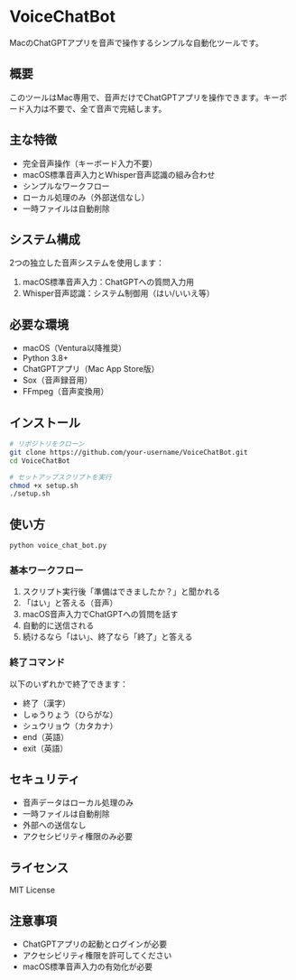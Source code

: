 # VoiceChatBot

MacのChatGPTアプリを音声で操作するシンプルな自動化ツールです。

## 概要

このツールはMac専用で、音声だけでChatGPTアプリを操作できます。キーボード入力は不要で、全て音声で完結します。

## 主な特徴

- 完全音声操作（キーボード入力不要）
- macOS標準音声入力とWhisper音声認識の組み合わせ
- シンプルなワークフロー
- ローカル処理のみ（外部送信なし）
- 一時ファイルは自動削除

## システム構成

2つの独立した音声システムを使用します：

1. macOS標準音声入力：ChatGPTへの質問入力用
2. Whisper音声認識：システム制御用（はい/いいえ等）

## 必要な環境

- macOS（Ventura以降推奨）
- Python 3.8+
- ChatGPTアプリ（Mac App Store版）
- Sox（音声録音用）
- FFmpeg（音声変換用）

## インストール

```bash
# リポジトリをクローン
git clone https://github.com/your-username/VoiceChatBot.git
cd VoiceChatBot

# セットアップスクリプトを実行
chmod +x setup.sh
./setup.sh
```

## 使い方

```bash
python voice_chat_bot.py
```

### 基本ワークフロー

1. スクリプト実行後「準備はできましたか？」と聞かれる
2. 「はい」と答える（音声）
3. macOS音声入力でChatGPTへの質問を話す
4. 自動的に送信される
5. 続けるなら「はい」、終了なら「終了」と答える

### 終了コマンド

以下のいずれかで終了できます：
- 終了（漢字）
- しゅうりょう（ひらがな）
- シュウリョウ（カタカナ）
- end（英語）
- exit（英語）

## セキュリティ

- 音声データはローカル処理のみ
- 一時ファイルは自動削除
- 外部への送信なし
- アクセシビリティ権限のみ必要

## ライセンス

MIT License

## 注意事項

- ChatGPTアプリの起動とログインが必要
- アクセシビリティ権限を許可してください
- macOS標準音声入力の有効化が必要
